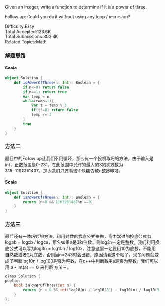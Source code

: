 Given an integer, write a function to determine if it is a power of three.

Follow up:
Could you do it without using any loop / recursion?

Difficulty:Easy  
Total Accepted:123.6K  
Total Submissions:303.4K  
Related Topics:Math

### 解题思路
#### Scala
```scala
object Solution {
    def isPowerOfThree(n: Int): Boolean = {
        if(n<=0) return false
        if(n==1) return true
        var temp = n
        while(temp>1){
            var t = temp % 3
            if(t!=0) return false
            temp /= 3
        }
        true
    }
}
```

### 方法二
题目中的Follow up让我们不用循环，那么有一个投机取巧的方法，由于输入是int，正数范围是0-231，在此范围中允许的最大的3的次方数为319=1162261467，那么我们只要看这个数能否被n整除即可。
#### Scala
```scala
object Solution {
    def isPowerOfThree(n: Int): Boolean = {
        return (n>0 && 1162261467%n ==0)
    }
}
```


### 方法三
最后还有一种巧妙的方法，利用对数的换底公式来做，高中学过的换底公式为logab = logcb / logca，那么如果n是3的倍数，则log3n一定是整数，我们利用换底公式可以写为log3n = log10n / log103，注意这里一定要用10为底数，不能用自然数或者2为底数，否则当n=243时会出错，原因请看这个帖子。现在问题就变成了判断log10n / log103是否为整数，在c++中判断数字a是否为整数，我们可以用 a - int(a) == 0 来判断 方法三。
```c
class Solution {
public:
    bool isPowerOfThree(int n) {
        return (n > 0 && int(log10(n) / log10(3)) - log10(n) / log10(3) == 0);
    }
};
```
